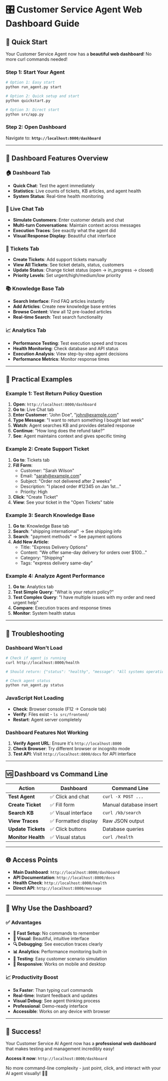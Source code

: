 # 🎛️ Customer Service Agent Web Dashboard Guide

## 🚀 **Quick Start**

Your Customer Service Agent now has a **beautiful web dashboard**! No more curl commands needed!

### **Step 1: Start Your Agent**
```bash
# Option 1: Easy start
python run_agent.py start

# Option 2: Quick setup and start
python quickstart.py

# Option 3: Direct start
python src/app.py
```

### **Step 2: Open Dashboard**
Navigate to: **`http://localhost:8000/dashboard`**

---

## 📱 **Dashboard Features Overview**

### **🏠 Dashboard Tab**
- **Quick Chat**: Test the agent immediately
- **Statistics**: Live counts of tickets, KB articles, and agent health
- **System Status**: Real-time health monitoring

### **💬 Live Chat Tab**
- **Simulate Customers**: Enter customer details and chat
- **Multi-turn Conversations**: Maintain context across messages
- **Execution Traces**: See exactly what the agent did
- **Visual Response Display**: Beautiful chat interface

### **🎫 Tickets Tab**
- **Create Tickets**: Add support tickets manually
- **View All Tickets**: See ticket details, status, customers
- **Update Status**: Change ticket status (open → in_progress → closed)
- **Priority Levels**: Set urgent/high/medium/low priority

### **📚 Knowledge Base Tab**
- **Search Interface**: Find FAQ articles instantly
- **Add Articles**: Create new knowledge base entries
- **Browse Content**: View all 12 pre-loaded articles
- **Real-time Search**: Test search functionality

### **📈 Analytics Tab**
- **Performance Testing**: Test execution speed and traces
- **Health Monitoring**: Check database and API status
- **Execution Analysis**: View step-by-step agent decisions
- **Performance Metrics**: Monitor response times

---

## 🎯 **Practical Examples**

### **Example 1: Test Return Policy Question**
1. **Open**: `http://localhost:8000/dashboard`
2. **Go to**: Live Chat tab
3. **Enter Customer**: "John Doe", "john@example.com"
4. **Type Message**: "I want to return something I bought last week"
5. **Watch**: Agent searches KB and provides detailed response
6. **Continue**: "How long does the refund take?"
7. **See**: Agent maintains context and gives specific timing

### **Example 2: Create Support Ticket**
1. **Go to**: Tickets tab
2. **Fill Form**:
   - Customer: "Sarah Wilson"
   - Email: "sarah@example.com"
   - Subject: "Order not delivered after 2 weeks"
   - Description: "I placed order #12345 on Jan 1st..."
   - Priority: High
3. **Click**: "Create Ticket"
4. **View**: See your ticket in the "Open Tickets" table

### **Example 3: Search Knowledge Base**
1. **Go to**: Knowledge Base tab
2. **Search**: "shipping international" → See shipping info
3. **Search**: "payment methods" → See payment options
4. **Add New Article**:
   - Title: "Express Delivery Options"
   - Content: "We offer same-day delivery for orders over $100..."
   - Category: "Shipping"
   - Tags: "express delivery same-day"

### **Example 4: Analyze Agent Performance**
1. **Go to**: Analytics tab
2. **Test Simple Query**: "What is your return policy?"
3. **Test Complex Query**: "I have multiple issues with my order and need urgent help"
4. **Compare**: Execution traces and response times
5. **Monitor**: System health status

---

## 🔧 **Troubleshooting**

### **Dashboard Won't Load**
```bash
# Check if agent is running
curl http://localhost:8000/health

# Should return: {"status": "healthy", "message": "All systems operational"}

# Check agent status
python run_agent.py status
```

### **JavaScript Not Loading**
- **Check**: Browser console (F12 → Console tab)
- **Verify**: Files exist - `ls src/frontend/`
- **Restart**: Agent server completely

### **Dashboard Features Not Working**
1. **Verify Agent URL**: Ensure it's `http://localhost:8000`
2. **Check Browser**: Try different browser or incognito mode
3. **Test API**: Visit `http://localhost:8000/docs` for API interface

---

## 🆚 **Dashboard vs Command Line**

| Action | Dashboard | Command Line |
|--------|-----------|--------------|
| **Test Agent** | ✅ Click and chat | `curl -X POST ...` |
| **Create Ticket** | ✅ Fill form | Manual database insert |
| **Search KB** | ✅ Visual interface | `curl /kb/search` |
| **View Traces** | ✅ Formatted display | Raw JSON output |
| **Update Tickets** | ✅ Click buttons | Database queries |
| **Monitor Health** | ✅ Visual status | `curl /health` |

---

## 🌐 **Access Points**

- **Main Dashboard**: `http://localhost:8000/dashboard`
- **API Documentation**: `http://localhost:8000/docs`
- **Health Check**: `http://localhost:8000/health`
- **Direct API**: `http://localhost:8000/message`

---

## 🚀 **Why Use the Dashboard?**

### **✅ Advantages**
- **🚀 Fast Setup**: No commands to remember
- **👀 Visual**: Beautiful, intuitive interface
- **🔍 Debugging**: See execution traces clearly
- **📊 Analytics**: Performance monitoring built-in
- **🎯 Testing**: Easy customer scenario simulation
- **📱 Responsive**: Works on mobile and desktop

### **📈 Productivity Boost**
- **5x Faster**: Than typing curl commands
- **Real-time**: Instant feedback and updates
- **Visual Debug**: See agent thinking process
- **Professional**: Demo-ready interface
- **Accessible**: Works on any device with browser

---

## 🎉 **Success!**

Your Customer Service AI Agent now has a **professional web dashboard** that makes testing and management incredibly easy!

**Access it now**: `http://localhost:8000/dashboard`

No more command-line complexity - just point, click, and interact with your AI agent visually! 🤖✨
